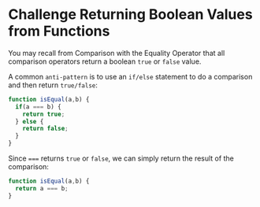 # Challenge Returning Boolean Values from Functions

You may recall from Comparison with the Equality Operator that all comparison operators return a boolean `true` or `false` value.

A common `anti-pattern` is to use an `if/else` statement to do a comparison and then return `true/false`:

```javascript
function isEqual(a,b) {
  if(a === b) {
    return true;
  } else {
    return false;
  }
}
```

Since `===` returns `true` or `false`, we can simply return the result of the comparison:

```javascript
function isEqual(a,b) {
  return a === b;
}
```
